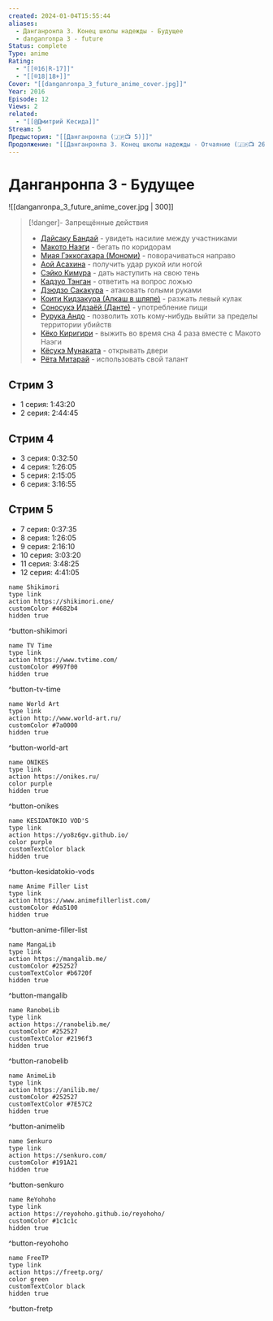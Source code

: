 ```yaml
---
created: 2024-01-04T15:55:44
aliases:
  - Данганронпа 3. Конец школы надежды - Будущее
  - danganronpa 3 - future
Status: complete
Type: anime
Rating:
  - "[[®️16|R-17]]"
  - "[[®️18|18+]]"
Cover: "[[danganronpa_3_future_anime_cover.jpg]]"
Year: 2016
Episode: 12
Views: 2
related:
  - "[[@Дмитрий Кесида]]"
Stream: 5
Предыстория: "[[Данганронпа (🇯🇵📺 5)]]"
Продолжение: "[[Данганронпа 3. Конец школы надежды - Отчаяние (🇯🇵📺 268)]]"
---
```


# Данганронпа 3 - Будущее

![[danganronpa_3_future_anime_cover.jpg | 300]]

> [!danger]- Запрещённые действия
>  - [Дайсаку Бандай](https://shikimori.one/characters/140043-daisaku-bandai) - увидеть насилие между участниками
>  - [Макото Наэги](https://shikimori.one/characters/63851-makoto-naegi) - бегать по коридорам
>  - [Миая Гэккогахара (Мономи)](https://shikimori.one/characters/140125-miaya-gekkougahara) - поворачиваться направо
>  - [Аой Асахина](https://shikimori.one/characters/65531-aoi-asahina)  - получить удар рукой или ногой
>  - [Сэйко Кимура](https://shikimori.one/characters/140019-seiko-kimura) - дать наступить на свою тень
>  - [Кадзуо Тэнган](https://shikimori.one/characters/140025-kazuo-tengan) - ответить на вопрос ложью
>  - [Дзюдзо Сакакура](https://shikimori.one/characters/140128-juuzou-sakakura) - атаковать голыми руками
>  - [Коити Кидзакура (Алкаш в шляпе)](https://shikimori.one/characters/140026-kouichi-kizakura) - разжать левый кулак
>  - [Соносукэ Идзаёй (Данте)](https://shikimori.one/characters/140021-sounosuke-izayoi) - употребление пищи
>  - [Рурука Андо](https://shikimori.one/characters/140020-ruruka-andou) - позволить хоть кому-нибудь выйти за пределы территории убийств
>  - [Кёко Киригири](https://shikimori.one/characters/63845-kyouko-kirigiri) - выжить во время сна 4 раза вместе с Макото Наэги
>  - [Кёсукэ Мунаката](https://shikimori.one/characters/140126-kyousuke-munakata) - открывать двери
>  - [Рëта Митарай](https://shikimori.one/characters/140042-ryouta-mitarai) - использовать свой талант


## Стрим 3

 - 1 серия: 1:43:20
 - 2 серия: 2:44:45

## Стрим 4

 - 3 серия: 0:32:50
 - 4 серия: 1:26:05
 - 5 серия: 2:15:05
 - 6 серия: 3:16:55

## Стрим 5

 - 7 серия: 0:37:35
 - 8 серия: 1:26:05
 - 9 серия: 2:16:10
 - 10 серия: 3:03:20
 - 11 серия: 3:48:25
 - 12 серия: 4:41:05

```button
name Shikimori
type link
action https://shikimori.one/
customColor #4682b4
hidden true
```
^button-shikimori

```button
name TV Time
type link
action https://www.tvtime.com/
customColor #997f00
hidden true
```
^button-tv-time

```button
name World Art
type link
action http://www.world-art.ru/
customColor #7a0000
hidden true
```
^button-world-art

```button
name ONIKES
type link
action https://onikes.ru/
color purple
hidden true
```
^button-onikes

```button
name KESIDATOKIO VOD'S
type link
action https://yo8z6gv.github.io/
color purple
customTextColor black
hidden true
```
^button-kesidatokio-vods

```button
name Anime Filler List
type link
action https://www.animefillerlist.com/
customColor #da5100
hidden true
```
^button-anime-filler-list

```button
name MangaLib
type link
action https://mangalib.me/
customColor #252527
customTextColor #b6720f
hidden true
```
^button-mangalib

```button
name RanobeLib
type link
action https://ranobelib.me/
customColor #252527
customTextColor #2196f3
hidden true
```
^button-ranobelib

```button
name AnimeLib
type link
action https://anilib.me/
customColor #252527
customTextColor #7E57C2
hidden true
```
^button-animelib

```button
name Senkuro
type link
action https://senkuro.com/
customColor #191A21
hidden true
```
^button-senkuro

```button
name ReYohoho
type link
action https://reyohoho.github.io/reyohoho/
customColor #1c1c1c
hidden true
```
^button-reyohoho

```button
name FreeTP
type link
action https://freetp.org/
color green
customTextColor black
hidden true
```
^button-fretp
